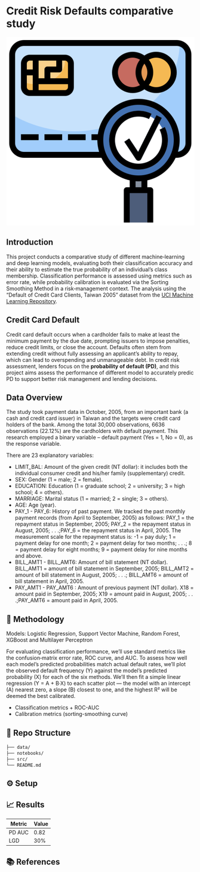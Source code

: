 # Credit Risk Defaults comparative study

![image info](pictures/image1.png)

## Introduction

This project conducts a comparative study of different machine‑learning and deep learning models, evaluating both their classification accuracy and their ability to estimate the true probability of an individual’s class membership. Classification performance is assessed using metrics such as error rate, while probability calibration is evaluated via the Sorting Smoothing Method in a risk‑management context. The analysis using the “Default of Credit Card Clients, Taiwan 2005” dataset from the [UCI Machine Learning Repository](https://archive.ics.uci.edu/dataset/350/default+of+credit+card+clients?fbclid=IwY2xjawJO-XdleHRuA2FlbQIxMAABHVTywu6Qx2uUPBRIr4Ok_TK7dswnh-qnUJn0xb0ArjPZ7-UTknqTCHVcJg_aem_4Yv9f48SV0XG_RLQOy5qxQ).

## Credit Card Default
Credit card default occurs when a cardholder fails to make at least the minimum payment by the due date, prompting issuers to impose penalties, reduce credit limits, or close the account. Defaults often stem from extending credit without fully assessing an applicant’s ability to repay, which can lead to overspending and unmanageable debt. In credit risk assessment, lenders focus on the **probability of default (PD)**, and this project aims assess the performance of different model to accurately predic PD to support better risk management and lending decisions.

## Data Overview

The study took payment data in October, 2005, from an
important bank (a cash and credit card issuer) in Taiwan
and the targets were credit card holders of the bank.
Among the total 30,000 observations, 6636 observations
(22.12%) are the cardholders with default payment. This
research employed a binary variable – default payment
(Yes = 1, No = 0), as the response variable. 

There are 23 explanatory variables:

- LIMIT_BAL: Amount of the given credit (NT dollar): it includes both the individual consumer credit and his/her family (supplementary) credit.
- SEX: Gender (1 = male; 2 = female).
- EDUCATION: Education (1 = graduate school; 2 = university; 3 = high school; 4 = others).
- MARRIAGE: Marital status (1 = married; 2 = single; 3 = others).
- AGE: Age (year).
- PAY_1 - PAY_6: History of past payment. We tracked the past monthly payment records (from April to September, 2005) as follows: PAY_1 = the repayment status in September, 2005; PAY_2 = the repayment status in August, 2005; . . .;PAY_6 = the repayment status in April, 2005. The measurement scale for the repayment status is: -1 = pay duly; 1 = payment delay for one month; 2 = payment delay for two months; . . .; 8 = payment delay for eight months; 9 = payment delay for nine months and above.
- BILL_AMT1 - BILL_AMT6: Amount of bill statement (NT dollar). BILL_AMT1 = amount of bill statement in September, 2005; BILL_AMT2 = amount of bill statement in August, 2005; . . .; BILL_AMT6 = amount of bill statement in April, 2005. 
- PAY_AMT1 - PAY_AMT6 : Amount of previous payment (NT dollar). X18 = amount paid in September, 2005; X19 = amount paid in August, 2005; . . .;PAY_AMT6 = amount paid in April, 2005.

## 🧮 Methodology
Models: Logistic Regression, Support Vector Machine, Random Forest, XGBoost and Multilayer Perceptron

For evaluating classification performance, we’ll use standard metrics like the confusion‑matrix error rate, ROC curve, and AUC. To assess how well each model’s predicted probabilities match actual default rates, we’ll plot the observed default frequency (Y) against the model’s predicted probability (X) for each of the six methods. We’ll then fit a simple linear regression (Y = A + B·X) to each scatter plot — the model with an intercept (A) nearest zero, a slope (B) closest to one, and the highest R² will be deemed the best calibrated.

- Classification metrics + ROC-AUC
- Calibration metrics (sorting-smoothing curve)


## 📂 Repo Structure

    ├── data/
    ├── notebooks/
    ├── src/
    └── README.md


## ⚙️ Setup



## 📈 Results
| Metric | Value |
|--------|-------|
| PD AUC | 0.82 |
| LGD | 30% |

<!-- ## 📋 Next Steps
- Build downturn LGD model  
- Automate monthly data refresh   -->

## 📚 References
